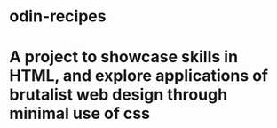 # odin-recipes
# A project to showcase skills in HTML, and explore applications of brutalist web design through minimal use of css